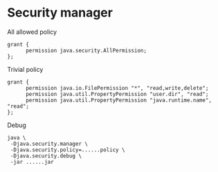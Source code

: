 # Security manager

All allowed policy
```
grant {      
      permission java.security.AllPermission;
};
```

Trivial policy
```
grant {
      permission java.io.FilePermission "*", "read,write,delete";
      permission java.util.PropertyPermission "user.dir", "read";
      permission java.util.PropertyPermission "java.runtime.name", "read";
};
```

Debug
```
java \
 -Djava.security.manager \
 -Djava.security.policy=......policy \
 -Djava.security.debug \
 -jar ......jar
```




